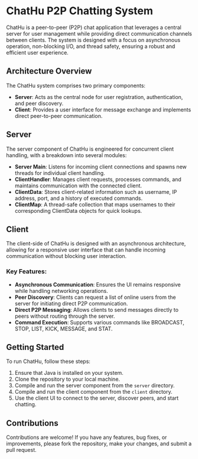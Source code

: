 # ChatHu P2P Chatting System

ChatHu is a peer-to-peer (P2P) chat application that leverages a central server for user management while providing direct communication channels between clients. The system is designed with a focus on asynchronous operation, non-blocking I/O, and thread safety, ensuring a robust and efficient user experience.

## Architecture Overview

The ChatHu system comprises two primary components:

- **Server**: Acts as the central node for user registration, authentication, and peer discovery.
- **Client**: Provides a user interface for message exchange and implements direct peer-to-peer communication.

## Server

The server component of ChatHu is engineered for concurrent client handling, with a breakdown into several modules:

- **Server Main**: Listens for incoming client connections and spawns new threads for individual client handling.
- **ClientHandler**: Manages client requests, processes commands, and maintains communication with the connected client.
- **ClientData**: Stores client-related information such as username, IP address, port, and a history of executed commands.
- **ClientMap**: A thread-safe collection that maps usernames to their corresponding ClientData objects for quick lookups.

## Client

The client-side of ChatHu is designed with an asynchronous architecture, allowing for a responsive user interface that can handle incoming communication without blocking user interaction.

### Key Features:

- **Asynchronous Communication**: Ensures the UI remains responsive while handling networking operations.
- **Peer Discovery**: Clients can request a list of online users from the server for initiating direct P2P communication.
- **Direct P2P Messaging**: Allows clients to send messages directly to peers without routing through the server.
- **Command Execution**: Supports various commands like BROADCAST, STOP, LIST, KICK, MESSAGE, and STAT.

## Getting Started

To run ChatHu, follow these steps:

1. Ensure that Java is installed on your system.
2. Clone the repository to your local machine.
3. Compile and run the server component from the `server` directory.
4. Compile and run the client component from the `client` directory.
5. Use the client UI to connect to the server, discover peers, and start chatting.

## Contributions

Contributions are welcome! If you have any features, bug fixes, or improvements, please fork the repository, make your changes, and submit a pull request.
